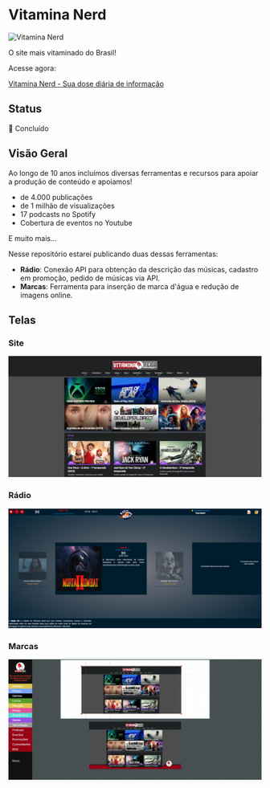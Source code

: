 # Vitamina Nerd

![Vitamina Nerd](https://vitaminanerd.com.br/marcas/Logo%20PinT.png)

O site mais vitaminado do Brasil!

Acesse agora: 

[Vitamina Nerd - Sua dose diária de informação](https://vitaminanerd.com.br)

## Status
🚧 Concluído

## Visão Geral
Ao longo de 10 anos incluímos diversas ferramentas e recursos para apoiar a produção de conteúdo e apoiamos! 

+ de 4.000 publicações
+ de 1 milhão de visualizações
+ 17 podcasts no Spotify
+ Cobertura de eventos no Youtube

E muito mais...

Nesse repositório estarei publicando duas dessas ferramentas:

- **Rádio**: Conexão API para obtenção da descrição das músicas, cadastro em promoção, pedido de músicas via API.
- **Marcas**: Ferramenta para inserção de marca d'água e redução de imagens online.

## Telas

### Site
<img src="https://github.com/luanbiao/vitaminanerd/blob/main/telas/vitamina-nerd.png" width="700">

### Rádio
<img src="https://github.com/luanbiao/vitaminanerd/blob/main/telas/radio-vitamina-nerd.png" width="700">

### Marcas
<img src="https://github.com/luanbiao/vitaminanerd/blob/main/telas/marcas.png" width="700">
